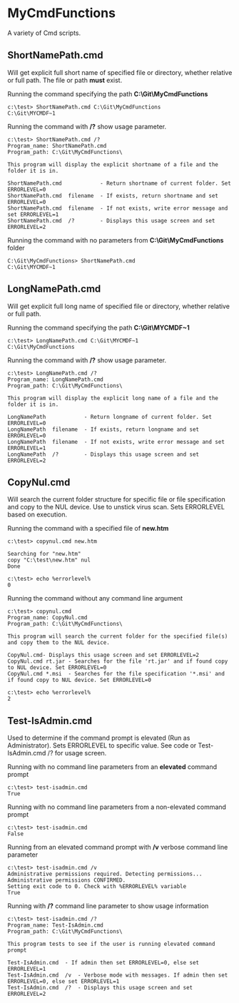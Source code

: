 # MyCmdFunctions

A variety of Cmd scripts.

## ShortNamePath.cmd

Will get explicit full short name of specified file or directory, whether relative or full path. The file or path **must** exist.

Running the command specifying the path **C:\Git\MyCmdFunctions**

    c:\test> ShortNamePath.cmd C:\Git\MyCmdFunctions
    C:\Git\MYCMDF~1

Running the command with **/?** show usage parameter.

    c:\test> ShortNamePath.cmd /? 
    Program_name: ShortNamePath.cmd
    Program_path: C:\Git\MyCmdFunctions\   
       
    This program will display the explicit shortname of a file and the folder it is in.
       
    ShortNamePath.cmd            - Return shortname of current folder. Set ERRORLEVEL=0
    ShortNamePath.cmd  filename  - If exists, return shortname and set ERRORLEVEL=0
    ShortNamePath.cmd  filename  - If not exists, write error message and set ERRORLEVEL=1 
    ShortNamePath.cmd  /?        - Displays this usage screen and set ERRORLEVEL=2 

Running the command with no parameters from **C:\Git\MyCmdFunctions** folder

    C:\Git\MyCmdFunctions> ShortNamePath.cmd 
    C:\Git\MYCMDF~1
   
## LongNamePath.cmd

Will get explicit full long name of specified file or directory, whether relative or full path. 

Running the command specifying the path **C:\Git\MYCMDF~1**

    c:\test> LongNamePath.cmd C:\Git\MYCMDF~1
    C:\Git\MyCmdFunctions

Running the command with **/?** show usage parameter.

    c:\test> LongNamePath.cmd /?
    Program_name: LongNamePath.cmd
    Program_path: C:\Git\MyCmdFunctions\
    
    This program will display the explicit long name of a file and the folder it is in.
    
    LongNamePath            - Return longname of current folder. Set ERRORLEVEL=0
    LongNamePath  filename  - If exists, return longname and set ERRORLEVEL=0
    LongNamePath  filename  - If not exists, write error message and set ERRORLEVEL=1
    LongNamePath  /?        - Displays this usage screen and set ERRORLEVEL=2


## CopyNul.cmd 

Will search the current folder structure for specific file or file specification and copy to the NUL device. Use to unstick virus scan. Sets ERRORLEVEL based on execution.

Running the command with a specified file of **new.htm**

    c:\test> copynul.cmd new.htm
    
    Searching for "new.htm"
    copy "C:\test\new.htm" nul
    Done
    
    c:\test> echo %errorlevel%
    0

Running the command without any command line argument

    c:\test> copynul.cmd
    Program_name: CopyNul.cmd
    Program_path: C:\Git\MyCmdFunctions\
    
    This program will search the current folder for the specified file(s)
    and copy them to the NUL device.
    
    CopyNul.cmd- Displays this usage screen and set ERRORLEVEL=2
    CopyNul.cmd rt.jar - Searches for the file 'rt.jar' and if found copy to NUL device. Set ERRORLEVEL=0
    CopyNul.cmd *.msi  - Searches for the file specification '*.msi' and if found copy to NUL device. Set ERRORLEVEL=0
    
    c:\test> echo %errorlevel%
    2



## Test-IsAdmin.cmd

Used to determine if the command prompt is elevated (Run as Administrator). Sets ERRORLEVEL to specific value. See code or Test-IsAdmin.cmd /? for usage screen.

Running with no command line parameters from an **elevated** command prompt

    c:\test> test-isadmin.cmd
    True

Running with no command line parameters from a non-elevated command prompt

    c:\test> test-isadmin.cmd
    False

Running from an elevated command prompt with **/v** verbose command line parameter 

    c:\test> test-isadmin.cmd /v
    Administrative permissions required. Detecting permissions...
    Administrative permissions CONFIRMED.
    Setting exit code to 0. Check with %ERRORLEVEL% variable
    True

Running with **/?** command line parameter to show usage information

    c:\test> test-isadmin.cmd /?
    Program_name: Test-IsAdmin.cmd
    Program_path: C:\Git\MyCmdFunctions\
    
    This program tests to see if the user is running elevated command prompt
    
    Test-IsAdmin.cmd  - If admin then set ERRORLEVEL=0, else set ERRORLEVEL=1
    Test-IsAdmin.cmd  /v  - Verbose mode with messages. If admin then set ERRORLEVEL=0, else set ERRORLEVEL=1
    Test-IsAdmin.cmd  /?  - Displays this usage screen and set ERRORLEVEL=2
    

